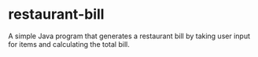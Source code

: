 # restaurant-bill
A simple Java program that generates a restaurant bill by taking user input for items and calculating the total bill.
